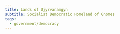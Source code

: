 ```yaml
---
title: Lands of Ujyrvanamgyn
subtitle: Socialist Democratic Homeland of Gnomes
tags:
  - government/democracy
---
```

